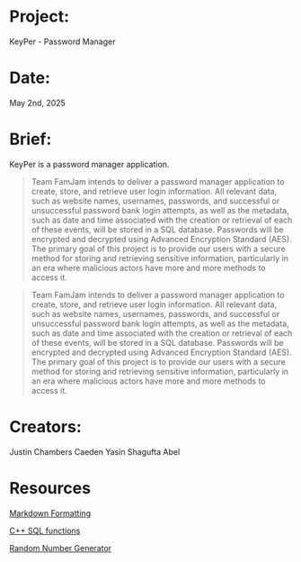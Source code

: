 # Project:     
KeyPer - Password Manager 

# Date:        
May 2nd, 2025

# Brief:       
KeyPer is a password manager application.  

> Team FamJam intends to deliver a password manager application to create, store, and retrieve user login information. All relevant data, such as website names, usernames, passwords, and successful or unsuccessful password bank login attempts, as well as the metadata, such as date and time associated with the creation or retrieval of each of these events, will be stored in a SQL database. Passwords will be encrypted and decrypted using Advanced Encryption Standard (AES). The primary goal of this project is to provide our users with a secure method for storing and retrieving sensitive information, particularly in an era where malicious actors have more and more methods to access it.




> Team FamJam intends to deliver a password manager application to create, store, and retrieve user login 
> information. All relevant data, such as website names, usernames, passwords, and successful or unsuccessful 
> password bank login attempts, as well as the metadata, such as date and time associated with the creation
> or retrieval of each of these events, will be stored in a SQL database. Passwords will be encrypted and 
> decrypted using Advanced Encryption Standard (AES). The primary goal of this project is to provide our 
> users with a secure method for storing and retrieving sensitive information, particularly in an era where 
> malicious actors have more and more methods to access it.




# Creators:    
Justin Chambers
Caeden
Yasin
Shagufta
Abel

# Resources
[Markdown Formatting](https://www.markdownguide.org/basic-syntax/) 

[C++ SQL functions](https://www.geeksforgeeks.org/sql-using-c-c-and-sqlite/) 

[Random Number Generator](https://www.w3schools.com/cpp/cpp_howto_random_number.asp) 


